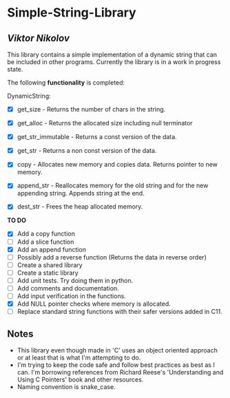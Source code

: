 # Simple-String-Library

## *Viktor Nikolov*

This library contains a simple implementation of a dynamic string that can be included in other programs. Currently the library is in a work in progress state.


The following **functionality** is completed:

DynamicString:
* [x] get_size - Returns the number of chars in the string.
* [x] get_alloc - Returns the allocated size including null terminator
* [x] get_str_immutable - Returns a const version of the data.
* [x] get_str - Returns a non const version of the data. 
* [x] copy - Allocates new memory and copies data. Returns pointer
             to new memory.
* [x] append_str - Reallocates memory for the old string and for the new                appending string. Appends string at the end.
* [x] dest_str - Frees the heap allocated memory.
   

**TO DO**
* [x] Add a copy function
* [ ] Add a slice function
* [X] Add an append function
* [ ] Possibly add a reverse function (Returns the data in reverse order)
* [ ] Create a shared library
* [ ] Create a static library
* [ ] Add unit tests. Try doing them in python.
* [ ] Add comments and documentation. 
* [ ] Add input verification in the functions.
* [X] Add NULL pointer checks where memory is allocated. 
* [ ] Replace standard string functions with their safer versions added in C11. 

## Notes

* This library even though made in 'C' uses an object oriented approach or at least that is what I'm attempting to do.
* I'm trying to keep the code safe and follow best practices as best as I can. I'm borrowing references from Richard Reese's 'Understanding and Using C Pointers' book and other resources.
* Naming convention is snake_case.
